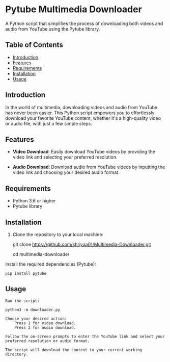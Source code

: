 # Pytube Multimedia Downloader

A Python script that simplifies the process of downloading both videos and audio from YouTube using the Pytube library.

## Table of Contents

- [Introduction](#introduction)
- [Features](#features)
- [Requirements](#requirements)
- [Installation](#installation)
- [Usage](#usage)

## Introduction

In the world of multimedia, downloading videos and audio from YouTube has never been easier. This Python script empowers you to effortlessly download your favorite YouTube content, whether it's a high-quality video or audio file, with just a few simple steps.

## Features

- **Video Download**: Easily download YouTube videos by providing the video link and selecting your preferred resolution.

- **Audio Download**: Download audio from YouTube videos by inputting the video link and choosing your desired audio format.

## Requirements

- Python 3.6 or higher
- Pytube library

## Installation

1. Clone the repository to your local machine:

   git clone https://github.com/shriyaa01/Multimedia-Downloader.git

   cd multimedia-downloader

Install the required dependencies (Pytube):



    pip install pytube

## Usage

    Run the script:

    python3 -m downloader.py

    Choose your desired action:
        Press 1 for video download.
        Press 2 for audio download.

    Follow the on-screen prompts to enter the YouTube link and select your preferred resolution or audio format.

    The script will download the content to your current working directory.


   



